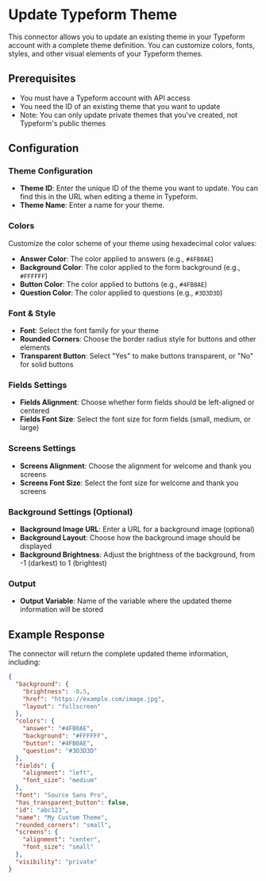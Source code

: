# Update Typeform Theme

This connector allows you to update an existing theme in your Typeform account with a complete theme definition. You can customize colors, fonts, styles, and other visual elements of your Typeform themes.

## Prerequisites

- You must have a Typeform account with API access
- You need the ID of an existing theme that you want to update
- Note: You can only update private themes that you've created, not Typeform's public themes

## Configuration

### Theme Configuration

- **Theme ID**: Enter the unique ID of the theme you want to update. You can find this in the URL when editing a theme in Typeform.
- **Theme Name**: Enter a name for your theme.

### Colors

Customize the color scheme of your theme using hexadecimal color values:

- **Answer Color**: The color applied to answers (e.g., `#4FB0AE`)
- **Background Color**: The color applied to the form background (e.g., `#FFFFFF`)
- **Button Color**: The color applied to buttons (e.g., `#4FB0AE`)
- **Question Color**: The color applied to questions (e.g., `#3D3D3D`)

### Font & Style

- **Font**: Select the font family for your theme
- **Rounded Corners**: Choose the border radius style for buttons and other elements
- **Transparent Button**: Select "Yes" to make buttons transparent, or "No" for solid buttons

### Fields Settings

- **Fields Alignment**: Choose whether form fields should be left-aligned or centered
- **Fields Font Size**: Select the font size for form fields (small, medium, or large)

### Screens Settings

- **Screens Alignment**: Choose the alignment for welcome and thank you screens
- **Screens Font Size**: Select the font size for welcome and thank you screens

### Background Settings (Optional)

- **Background Image URL**: Enter a URL for a background image (optional)
- **Background Layout**: Choose how the background image should be displayed
- **Background Brightness**: Adjust the brightness of the background, from -1 (darkest) to 1 (brightest)

### Output

- **Output Variable**: Name of the variable where the updated theme information will be stored

## Example Response

The connector will return the complete updated theme information, including:

```json
{
  "background": {
    "brightness": -0.5,
    "href": "https://example.com/image.jpg",
    "layout": "fullscreen"
  },
  "colors": {
    "answer": "#4FB0AE",
    "background": "#FFFFFF",
    "button": "#4FB0AE",
    "question": "#3D3D3D"
  },
  "fields": {
    "alignment": "left",
    "font_size": "medium"
  },
  "font": "Source Sans Pro",
  "has_transparent_button": false,
  "id": "abc123",
  "name": "My Custom Theme",
  "rounded_corners": "small",
  "screens": {
    "alignment": "center",
    "font_size": "small"
  },
  "visibility": "private"
}
```
